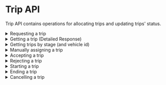 # Trip API

Trip API contains operations for allocating trips and updating trips' status.


<details><summary>Requesting a trip</summary>

## Requesting a trip:

### ENDPOINT
`[website base address]/api/trip/request.php`

### REQUEST DETAILS

#### Request Method:
`POST`

#### Request Body:
|Member|Data Type|Comment|
|--|--|--|
|vehicletype|string|Vehicle type for the trip. Values could be "Sedan", "Compact", "Van", "SUV", or "Limousine"|
|passengerid|numeric||
|source|string|Current location - name \ address|
|sourcelat|decimal|Current location - latitude|
|sourcelong|decimal|Current location - longitude|
|destination|string|Destination location - name \ address|
|destinationlat|decimal|Destination location - latitude|
|destinationlong|decimal|Destination location - longitude|
|radius|numeric|Optional. Sets the radius where available vehicles should be searched - default is 20 (20 km radius)|

### RESPONSE DETAILS

#### Response Status Codes:
|Status|Description|
|--|--|
|201|Created|
|400|Bad Request|
|405|Method Not Allowed|
|500|Internal Server Error|

#### Response Body:
|Member|Data Type|Comment|
|--|--|--|
|message|string||
|id|numeric|The trip id. Present only if operation is successful|

### SAMPLES

#### Sample Request:
~~~~
POST [website base address]/api/trip/request.php HTTP/1.1
Content-Type: application/json

{
	"vehicletype": "Sedan",
	"passengerid": 1,
	"source": "Don Pablo Bldg, 114 Amorsolo Street, Legazpi Village, Makati, Kalakhang Maynila, Philippines",
	"sourcelat": 14.556764,
	"sourcelong": 121.014685,
	"destination": "San Agustin Church, General Luna St, Manila, Metro Manila, Philippines",
    "destinationlat": 14.58899,
    "destinationlong": 120.975238
}
~~~~

#### Sample Response:
~~~~
Access-Control-Allow-Methods: POST
Access-Control-Allow-Orgin: *
Connection: close
Content-Type: application/json; charset=UTF-8
Date: Fri, 30 Mar 2018 09:00:57 +0000
Location: /api/trip/get.php?id=1
Status: 201

{
    "message": "Trip requested.",
    "id": 1
}
~~~~


</details>


<details><summary>Getting a trip (Detailed Response)</summary>

## Getting a trip (Detailed Response):

### ENDPOINT
`[website base address]/api/trip/get.php`

### REQUEST DETAILS

#### Request Method:
`GET`

#### Request Parameter:
|Name|Description|
|--|--|
|id|Id of the trip|

### RESPONSE DETAILS

#### Response Status Codes:
|Status|Description|
|--|--|
|200|Success|
|400|Bad Request|
|404|Not Found|
|405|Method Not Allowed|
|500|Internal Server Error|

#### Response Body:
|Member|Data Type|Comment|
|--|--|--|
|id |numeric||
|vehicleid|numeric||
|passengerid|string||
|source|string|Source location|
|sourcelat|decimal|Source location - latitude|
|sourcelong|decimal|Source location - longitude|
|destination|string|Destination location|
|destinationlat|decimal|Destination location - latitude|
|destinationlong|decimal|Destination location - longitude|
|stage|string|Trip's stage|
|datestart|datetime||
|dateend|datetime||
|datecreated|datetime||
|datemodified|datetime||

### SAMPLES

#### Sample Request:
~~~~
GET [website base address]/api/trip/get.php?id=1 HTTP/1.1 
~~~~

#### Sample Response:
~~~~
Access-Control-Allow-Methods: GET
Access-Control-Allow-Orgin: *
Connection: close
Content-Type: application/json; charset=UTF-8
Date: Fri, 30 Mar 2018 09:04:57 +0000
Status: 200

{
    "id": 1,
    "vehicleid": 1,
    "passengerid": 1,
    "source": "Don Pablo Bldg, 114 Amorsolo Street, Legazpi Village, Makati, Kalakhang Maynila, Philippines",
    "sourcelat": 14.556764,
    "sourcelong": 121.014685,
    "destination": "San Agustin Church, General Luna St, Manila, Metro Manila, Philippines",
    "destinationlat": 14.58899,
    "destinationlong": 120.975238,
    "stage": "Accepted",
    "datestart": null,
    "dateend": null,
    "datecreated": "2018-03-30 07:38:22",
    "datemodified": "2018-03-30 09:09:36"
}
~~~~


</details>


<details><summary>Getting trips by stage (and vehicle id)</summary>

## Getting trips by stage (and vehicle id):

### ENDPOINT
`[website base address]/api/trip/get.php`

### REQUEST DETAILS

#### Request Method:
`GET`

#### Request Parameter:
|Name|Description|
|--|--|
|stage|Stage of the trip (Could be "Requested", "Assigned", "Accepted", "Rejected", "Ongoing", "Completed", "Cancelled", or "%")|
|vehicleid|Optional|

### RESPONSE DETAILS

#### Response Status Codes:
|Status|Description|
|--|--|
|200|Success|
|400|Bad Request|
|405|Method Not Allowed|
|500|Internal Server Error|

#### Response Body:
**Array of:**

|Member|Data Type|Comment|
|--|--|--|
|id |numeric||
|vehicleid|numeric||
|passengerid|string||
|sourcelat|decimal|Source location - latitude|
|sourcelong|decimal|Source location - longitude|
|destinationlat|decimal|Destination location - latitude|
|destinationlong|decimal|Destination location - longitude|
|stage|string|Trip's stage|

### SAMPLES

#### Sample Request:
~~~~
GET [website base address]/api/trip/get.php?stage=Assigned&vehicleid=1 HTTP/1.1 
~~~~

#### Sample Response:
~~~~
Access-Control-Allow-Methods: GET
Access-Control-Allow-Orgin: *
Connection: close
Content-Type: application/json; charset=UTF-8
Date: Fri, 30 Mar 2018 09:14:11 +0000
Status: 200

[
    {
        "id": 1,
        "vehicleid": 1,
        "passengerid": 1,
        "sourcelat": 14.556764,
        "sourcelong": 121.014685,
        "destinationlat": 14.58899,
        "destinationlong": 120.975238,
        "stage": "Assigned"
    }
]
~~~~


</details>


<details><summary>Manually assigning a trip</summary>

## Manually assigning a trip:

### ENDPOINT
`[website base address]/api/trip/assign.php`

### REQUEST DETAILS

#### Request Method:
`POST`

#### Request Body:
|Member|Data Type|Comment|
|--|--|--|
|id|numeric|Trip id|
|vehicleid|numeric||

### RESPONSE DETAILS

#### Response Status Codes:
|Status|Description|
|--|--|
|200|Success|
|400|Bad Request|
|405|Method Not Allowed|
|500|Internal Server Error|

#### Response Body:
|Member|Data Type|Comment|
|--|--|--|
|message|string||
|id|numeric|The trip id. Present only if operation is successful|

### SAMPLES

#### Sample Request:
~~~~
POST [website base address]/api/trip/assign.php HTTP/1.1
Content-Type: application/json

{
    "id": 1,
    "vehicleid": 1
}
~~~~

#### Sample Response:
~~~~
Access-Control-Allow-Methods: POST
Access-Control-Allow-Orgin: *
Connection: close
Content-Type: application/json; charset=UTF-8
Date: Fri, 30 Mar 2018 09:33:42 +0000
Status: 200

{
    "message": "Trip assigned.",
    "id": 1
}
~~~~


</details>


<details><summary>Accepting a trip</summary>

## Accepting a trip:

### ENDPOINT
`[website base address]/api/trip/accept.php`

### REQUEST DETAILS

#### Request Method:
`POST`

#### Request Body:
|Member|Data Type|Comment|
|--|--|--|
|id|numeric|Trip id|

### RESPONSE DETAILS

#### Response Status Codes:
|Status|Description|
|--|--|
|200|Success|
|400|Bad Request|
|405|Method Not Allowed|
|500|Internal Server Error|

#### Response Body:
|Member|Data Type|Comment|
|--|--|--|
|message|string||
|id|numeric|The trip id. Present only if operation is successful|

### SAMPLES

#### Sample Request:
~~~~
POST [website base address]/api/trip/accept.php HTTP/1.1
Content-Type: application/json

{
    "id": 1
}
~~~~

#### Sample Response:
~~~~
Access-Control-Allow-Methods: POST
Access-Control-Allow-Orgin: *
Connection: close
Content-Type: application/json; charset=UTF-8
Date: Fri, 30 Mar 2018 09:09:36 +0000
Status: 200

{
    "message": "Trip accepted.",
    "id": 1
}
~~~~


</details>


<details><summary>Rejecting a trip</summary>

## Rejecting a trip:

### ENDPOINT
`[website base address]/api/trip/reject.php`

### REQUEST DETAILS

#### Request Method:
`POST`

#### Request Body:
|Member|Data Type|Comment|
|--|--|--|
|id|numeric|Trip id|

### RESPONSE DETAILS

#### Response Status Codes:
|Status|Description|
|--|--|
|200|Success|
|400|Bad Request|
|405|Method Not Allowed|
|500|Internal Server Error|

#### Response Body:
|Member|Data Type|Comment|
|--|--|--|
|message|string||
|id|numeric|The trip id. Present only if operation is successful|

### SAMPLES

#### Sample Request:
~~~~
POST [website base address]/api/trip/reject.php HTTP/1.1
Content-Type: application/json

{
    "id": 1
}
~~~~

#### Sample Response:
~~~~
Access-Control-Allow-Methods: POST
Access-Control-Allow-Orgin: *
Connection: close
Content-Type: application/json; charset=UTF-8
Date: Fri, 30 Mar 2018 10:12:29 +0000
Status: 200

{
    "message": "Trip rejected.",
    "id": 1
}
~~~~


</details>


<details><summary>Starting a trip</summary>

## Starting a trip:

### ENDPOINT
`[website base address]/api/trip/start.php`

### REQUEST DETAILS

#### Request Method:
`POST`

#### Request Body:
|Member|Data Type|Comment|
|--|--|--|
|id|numeric|Trip id|

### RESPONSE DETAILS

#### Response Status Codes:
|Status|Description|
|--|--|
|200|Success|
|400|Bad Request|
|405|Method Not Allowed|
|500|Internal Server Error|

#### Response Body:
|Member|Data Type|Comment|
|--|--|--|
|message|string||
|id|numeric|The trip id. Present only if operation is successful|

### SAMPLES

#### Sample Request:
~~~~
POST [website base address]/api/trip/start.php HTTP/1.1
Content-Type: application/json

{
    "id": 1
}
~~~~

#### Sample Response:
~~~~
Access-Control-Allow-Methods: POST
Access-Control-Allow-Orgin: *
Connection: close
Content-Type: application/json; charset=UTF-8
Date: Fri, 30 Mar 2018 10:15:05 +0000
Status: 200

{
    "message": "Trip started.",
    "id": 1
}
~~~~


</details>


<details><summary>Ending a trip</summary>

## Ending a trip:

### ENDPOINT
`[website base address]/api/trip/end.php`

### REQUEST DETAILS

#### Request Method:
`POST`

#### Request Body:
|Member|Data Type|Comment|
|--|--|--|
|id|numeric|Trip id|

### RESPONSE DETAILS

#### Response Status Codes:
|Status|Description|
|--|--|
|200|Success|
|400|Bad Request|
|405|Method Not Allowed|
|500|Internal Server Error|

#### Response Body:
|Member|Data Type|Comment|
|--|--|--|
|message|string||
|id|numeric|The trip id. Present only if operation is successful|

### SAMPLES

#### Sample Request:
~~~~
POST [website base address]/api/trip/start.php HTTP/1.1
Content-Type: application/json

{
    "id": 1
}
~~~~

#### Sample Response:
~~~~
Access-Control-Allow-Methods: POST
Access-Control-Allow-Orgin: *
Connection: close
Content-Type: application/json; charset=UTF-8
Date: Fri, 30 Mar 2018 10:16:00 +0000
Status: 200

{
    "message": "Trip ended.",
    "id": 1
}
~~~~


</details>


<details><summary>Cancelling a trip</summary>

## Ending a trip:

### ENDPOINT
`[website base address]/api/trip/cancel.php`

### REQUEST DETAILS

#### Request Method:
`POST`

#### Request Body:
|Member|Data Type|Comment|
|--|--|--|
|id|numeric|Trip id|

### RESPONSE DETAILS

#### Response Status Codes:
|Status|Description|
|--|--|
|200|Success|
|400|Bad Request|
|405|Method Not Allowed|
|500|Internal Server Error|

#### Response Body:
|Member|Data Type|Comment|
|--|--|--|
|message|string||
|id|numeric|The trip id. Present only if operation is successful|

### SAMPLES

#### Sample Request:
~~~~
POST [website base address]/api/trip/cancel.php HTTP/1.1
Content-Type: application/json

{
    "id": 1
}
~~~~

#### Sample Response:
~~~~
Access-Control-Allow-Methods: POST
Access-Control-Allow-Orgin: *
Connection: close
Content-Type: application/json; charset=UTF-8
Date: Fri, 30 Mar 2018 10:18:10 +0000
Status: 200

{
    "message": "Trip cancelled.",
    "id": 1
}
~~~~


</details>
